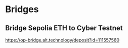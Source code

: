 # Bridges


## Bridge Sepolia ETH to Cyber Testnet
https://op-bridge.alt.technology/deposit?id=111557560